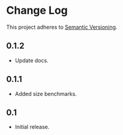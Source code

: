 # Change Log

This project adheres to [Semantic Versioning](http://semver.org/).

## 0.1.2

- Update docs.

## 0.1.1

- Added size benchmarks.

## 0.1

- Initial release.
